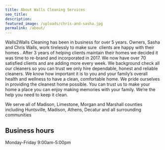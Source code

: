 ```yaml
---
title: About Walls Cleaning Services
seo_title:
description:
featured_image: /uploads/chris-and-sasha.jpg
permalink: /about/
---
```


Walls2Walls Cleaning has been in business for over 5 years. Owners, Sasha and Chris Walls, work tirelessly to make sure &nbsp;clients are happy with their homes . After 3 years of helping clients maintain their homes we decided it was time to re-brand and incorporated in 2017. We now have over 70 satisfied clients and are adding more every week. We background check all our cleaners so you can trust we only hire dependable, honest and reliable cleaners. We know how important it is to you and your family’s overall health and wellness to have a clean, comfortable home. We pride ourselves in providing the cleanest home possible. You can trust us to make your home a place you can enjoy making memories with your family. We’re the help you need to keep it clean.

We serve all of Madison, Limestone, Morgan and Marshall counties including Huntsville, Madison, Athens, Decatur and all surrounding communities

## Business hours

Monday-Friday 9:00am-5:00pm